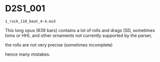 # D2S1_001

`1_rock_110_beat_4-4.mid`

This long opus (639 bars)
contains a lot of  rolls and drags (SD, sometimes toms or HH),
and other ornaments not currently supported by the parser, 

the rolls are not very precise (sometimes incomplete)

hence many mistakes.






